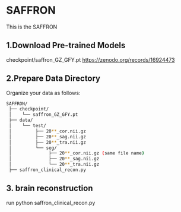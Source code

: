 # SAFFRON
This is the SAFFRON



## 1.Download Pre-trained Models

checkpoint/saffron_GZ_GFY.pt https://zenodo.org/records/16924473


## 2.Prepare Data Directory
Organize your data as follows:
```bash
SAFFRON/
 ├── checkpoint/
 │    └── saffron_GZ_GFY.pt
 ├── data/
 │    └── test/
 │         ├── 20**_cor.nii.gz
 │         ├── 20**_sag.nii.gz
 │         ├── 20**_tra.nii.gz
 │         └── seg/
 │              ├── 20**_cor.nii.gz (same file name)
 │              ├── 20**_sag.nii.gz
 │              └── 20**_tra.nii.gz
 ├── saffron_clinical_recon.py
```

## 3. brain reconstruction

run python saffron_clinical_recon.py
